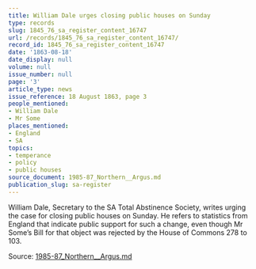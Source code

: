 ```yaml
---
title: William Dale urges closing public houses on Sunday
type: records
slug: 1845_76_sa_register_content_16747
url: /records/1845_76_sa_register_content_16747/
record_id: 1845_76_sa_register_content_16747
date: '1863-08-18'
date_display: null
volume: null
issue_number: null
page: '3'
article_type: news
issue_reference: 18 August 1863, page 3
people_mentioned:
- William Dale
- Mr Some
places_mentioned:
- England
- SA
topics:
- temperance
- policy
- public houses
source_document: 1985-87_Northern__Argus.md
publication_slug: sa-register
---
```


William Dale, Secretary to the SA Total Abstinence Society, writes urging the case for closing public houses on Sunday.  He refers to statistics from England that indicate public support for such a change, even though Mr Some’s Bill for that object was rejected by the House of Commons 278 to 103.

Source: [1985-87_Northern__Argus.md](/downloads/markdown/1985-87_Northern__Argus.md)
